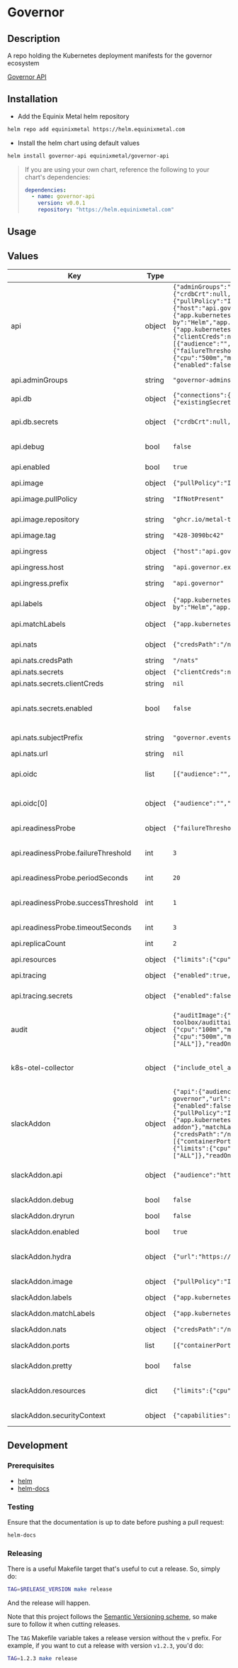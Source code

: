 # Governor

## Description

A repo holding the Kubernetes deployment manifests for the governor ecosystem

[Governor API](https://github.com/metal-toolbox/governor-api)

## Installation

* Add the Equinix Metal helm repository

```bash
helm repo add equinixmetal https://helm.equinixmetal.com
```

* Install the helm chart using default values

```bash
helm install governor-api equinixmetal/governor-api
```

> If you are using your own chart, reference the following to your chart's dependencies:
> ```yaml
> dependencies:
>   - name: governor-api
>     version: v0.0.1
>     repository: "https://helm.equinixmetal.com"
> ```

## Usage

## Values

| Key | Type | Default | Description |
|-----|------|---------|-------------|
| api | object | `{"adminGroups":"governor-admins","db":{"connections":{"max_idle":20,"max_lifetime":0,"max_open":20},"secrets":{"crdbCrt":null,"enabled":false,"uri":null},"uri":{"existingSecret":"db-uri"}},"debug":false,"enabled":true,"image":{"pullPolicy":"IfNotPresent","repository":"ghcr.io/metal-toolbox/governor-api","tag":"428-3090bc42"},"ingress":{"host":"api.governor.example.com","prefix":"api.governor"},"labels":{"app.kubernetes.io/component":"api","app.kubernetes.io/instance":"governor","app.kubernetes.io/managed-by":"Helm","app.kubernetes.io/name":"governor"},"matchLabels":{"app.kubernetes.io/instance":"governor","app.kubernetes.io/name":"governor"},"nats":{"credsPath":"/nats","secrets":{"clientCreds":null,"enabled":false},"subjectPrefix":"governor.events","url":null},"oidc":[{"audience":"","enabled":true,"issuer":"","jwksuri":"","rolesClaim":"","userClaim":""}],"readinessProbe":{"failureThreshold":3,"periodSeconds":20,"successThreshold":1,"timeoutSeconds":3},"replicaCount":2,"resources":{"limits":{"cpu":"500m","memory":"1Gi"},"requests":{"cpu":"100m","memory":"128Mi"}},"tracing":{"enabled":true,"secrets":{"enabled":false,"honeycombKey":null}}}` | governor-api settings |
| api.adminGroups | string | `"governor-admins"` | admin group for highest level permissions in the governor-api |
| api.db | object | `{"connections":{"max_idle":20,"max_lifetime":0,"max_open":20},"secrets":{"crdbCrt":null,"enabled":false,"uri":null},"uri":{"existingSecret":"db-uri"}}` | settings for the backend db |
| api.db.secrets | object | `{"crdbCrt":null,"enabled":false,"uri":null}` | db secrets, set to `true` if you want to set the value directly in the chart (not recommended) |
| api.debug | bool | `false` | set to true to turn on debug logging |
| api.enabled | bool | `true` | enable the governor-api components |
| api.image | object | `{"pullPolicy":"IfNotPresent","repository":"ghcr.io/metal-toolbox/governor-api","tag":"428-3090bc42"}` | image for the governor-api |
| api.image.pullPolicy | string | `"IfNotPresent"` | image pull policy for the governor-api container |
| api.image.repository | string | `"ghcr.io/metal-toolbox/governor-api"` | container image repository for the governor-api image |
| api.image.tag | string | `"428-3090bc42"` | image tag version |
| api.ingress | object | `{"host":"api.governor.example.com","prefix":"api.governor"}` | ingress settings for the governor-api |
| api.ingress.host | string | `"api.governor.example.com"` | host definition for the api ingress |
| api.ingress.prefix | string | `"api.governor"` | prefix use for the governor api ingress |
| api.labels | object | `{"app.kubernetes.io/component":"api","app.kubernetes.io/instance":"governor","app.kubernetes.io/managed-by":"Helm","app.kubernetes.io/name":"governor"}` | set of additional labels for the application  |
| api.matchLabels | object | `{"app.kubernetes.io/instance":"governor","app.kubernetes.io/name":"governor"}` | set of additional match labels for the application  |
| api.nats | object | `{"credsPath":"/nats","secrets":{"clientCreds":null,"enabled":false},"subjectPrefix":"governor.events","url":null}` | nats settings for the governor-api |
| api.nats.credsPath | string | `"/nats"` | mount path for the nats creds file |
| api.nats.secrets | object | `{"clientCreds":null,"enabled":false}` | nats secrets definitions |
| api.nats.secrets.clientCreds | string | `nil` | client credentials secrets |
| api.nats.secrets.enabled | bool | `false` | enable helm secrets, set to `true` if you want to set the value directly in the chart (not recommended) |
| api.nats.subjectPrefix | string | `"governor.events"` | subject prefix used for the nats events |
| api.nats.url | string | `nil` | url to connection to nats |
| api.oidc | list | `[{"audience":"","enabled":true,"issuer":"","jwksuri":"","rolesClaim":"","userClaim":""}]` | oidc settings, currently startup will fail without a valid oidc config |
| api.oidc[0] | object | `{"audience":"","enabled":true,"issuer":"","jwksuri":"","rolesClaim":"","userClaim":""}` | a unique identifier for your app that is issued to you when you register your app with the IdP |
| api.readinessProbe | object | `{"failureThreshold":3,"periodSeconds":20,"successThreshold":1,"timeoutSeconds":3}` | readiness probe definitions for the governor-api pod |
| api.readinessProbe.failureThreshold | int | `3` | minimum consecutive failures for the probe to be considered unhealthy |
| api.readinessProbe.periodSeconds | int | `20` | interval to run the readiness probe |
| api.readinessProbe.successThreshold | int | `1` | minimum consecutive successes for probe to be considered successful |
| api.readinessProbe.timeoutSeconds | int | `3` | number of seconds to wait for the probe to timeout |
| api.replicaCount | int | `2` | replicas of the governor-api |
| api.resources | object | `{"limits":{"cpu":"500m","memory":"1Gi"},"requests":{"cpu":"100m","memory":"128Mi"}}` | resource settings for the governor-api |
| api.tracing | object | `{"enabled":true,"secrets":{"enabled":false,"honeycombKey":null}}` | tracing settings |
| api.tracing.secrets | object | `{"enabled":false,"honeycombKey":null}` | tracing secrets, set to `true` if you want to set the value directly in the chart (not recommended) |
| audit | object | `{"auditImage":{"pullPolicy":"IfNotPresent","repository":"ghcr.io/metal-toolbox/audittail","tag":"v0.8.0"},"enabled":true,"initContainer":{"resources":{"limits":{"cpu":"100m","memory":"20Mi"},"requests":{"cpu":"100m","memory":"20Mi"}}},"resources":{"limits":{"cpu":"500m","memory":"1Gi"},"requests":{"cpu":"100m","memory":"128Mi"}},"securityContext":{"capabilities":{"drop":["ALL"]},"readOnlyRootFilesystem":true,"runAsNonRoot":true,"runAsUser":1000}}` | audit sidecar settings |
| k8s-otel-collector | object | `{"include_otel_attributes":false}` | settings for the otel collector sub-chart ref https://github.com/equinixmetal-helm/k8s-otel-collector |
| slackAddon | object | `{"api":{"audience":"https://api.governor.example.com","clientId":"gov-slack-addon-governor","url":"https://api.governor.example.com"},"autoscaling":{"enabled":false},"debug":false,"dryrun":false,"enabled":true,"hydra":{"url":"https://hydra.example.com/oauth2/token"},"image":{"pullPolicy":"IfNotPresent","repository":"ghcr.io/metal-toolbox/governor-slack-addon","tag":"46-c41b0158"},"labels":{"app.kubernetes.io/instance":"gov-slack-addon","app.kubernetes.io/managed-by":"Helm","app.kubernetes.io/name":"gov-slack-addon"},"matchLabels":{"app.kubernetes.io/instance":"gov-slack-addon","app.kubernetes.io/name":"gov-slack-addon"},"nats":{"credsPath":"/nats","subjectPrefix":"governor.events","url":"tls://nats.governor.example.com:4222,"},"nodeSelector":null,"ports":[{"containerPort":8000,"name":"http"}],"pretty":false,"reconciler":{"interval":"1h","locking":true},"replicas":1,"resources":{"limits":{"cpu":"500m","memory":"500Mi"},"requests":{"cpu":"250m","memory":"500Mi"}},"securityContext":{"capabilities":{"drop":["ALL"]},"readOnlyRootFilesystem":true,"runAsNonRoot":true,"runAsUser":1000},"service":{"port":80},"tolerations":null}` | slack-addon settings |
| slackAddon.api | object | `{"audience":"https://api.governor.example.com","clientId":"gov-slack-addon-governor","url":"https://api.governor.example.com"}` | governor-api settings to retrieve required information by the slack addon |
| slackAddon.debug | bool | `false` | set to true to turn on debug logging |
| slackAddon.dryrun | bool | `false` | dryrun on the reconcile loop |
| slackAddon.enabled | bool | `true` | set to false to disable this addon completely |
| slackAddon.hydra | object | `{"url":"https://hydra.example.com/oauth2/token"}` | hydra settings for communication with the governor-api |
| slackAddon.image | object | `{"pullPolicy":"IfNotPresent","repository":"ghcr.io/metal-toolbox/governor-slack-addon","tag":"46-c41b0158"}` | image settings for the slack addon |
| slackAddon.labels | object | `{"app.kubernetes.io/instance":"gov-slack-addon","app.kubernetes.io/managed-by":"Helm","app.kubernetes.io/name":"gov-slack-addon"}` | set of labels for the application  |
| slackAddon.matchLabels | object | `{"app.kubernetes.io/instance":"gov-slack-addon","app.kubernetes.io/name":"gov-slack-addon"}` | set of match labels for the application  |
| slackAddon.nats | object | `{"credsPath":"/nats","subjectPrefix":"governor.events","url":"tls://nats.governor.example.com:4222,"}` | nats setup for the slack addon |
| slackAddon.ports | list | `[{"containerPort":8000,"name":"http"}]` | ports for the slack addon container |
| slackAddon.pretty | bool | `false` | set to true for human readable logging |
| slackAddon.resources | dict | `{"limits":{"cpu":"500m","memory":"500Mi"},"requests":{"cpu":"250m","memory":"500Mi"}}` | resource limits & requests ref: https://kubernetes.io/docs/user-guide/compute-resources/ |
| slackAddon.securityContext | object | `{"capabilities":{"drop":["ALL"]},"readOnlyRootFilesystem":true,"runAsNonRoot":true,"runAsUser":1000}` | Security context to be added to the deployment |

## Development

### Prerequisites

- [helm](https://helm.sh/docs/intro/install/)
- [helm-docs](https://github.com/norwoodj/helm-docs)

### Testing

Ensure that the documentation is up to date before pushing a pull request:

```bash
helm-docs
```

### Releasing

There is a useful Makefile target that's useful to cut a release. So, simply do:

```bash
TAG=$RELEASE_VERSION make release
```

And the release will happen.

Note that this project follows the [Semantic Versioning scheme](https://semver.org/), so
make sure to follow it when cutting releases.

The `TAG` Makefile variable takes a release version without the `v` prefix. For example,
if you want to cut a release with version `v1.2.3`, you'd do:

```bash
TAG=1.2.3 make release
```
